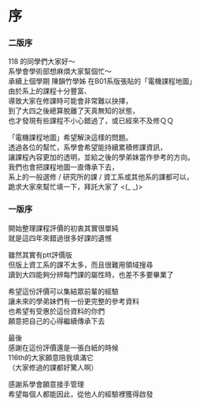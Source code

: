 # 序

### 二版序

118 的同學們大家好～  
系學會學術部想麻煩大家幫個忙～  
承續上個學期 陳韻竹學姊 在B01系版張貼的「電機課程地圖」  
由於系上的課程十分豐富、  
導致大家在修課時可能會非常難以抉擇，  
到了大四之後總算脫離了天真無知的狀態，  
也才發現有些課程不小心錯過了，或已經來不及修ＱＱ  

「電機課程地圖」希望解決這樣的問題。  
透過各位的幫忙，系學會希望能持續累積修課資訊，  
讓課程內容更加的透明，並給之後的學弟妹當作參考的方向。  
我們也會把課程地圖一直傳承下去，  
系上的一般選修 / 研究所的課 / 資工系或其他系的課都可以，  
跪求大家來幫忙填一下，拜託大家了 &lt;\(\_ \_\)&gt;  
  
### 一版序

開始整理課程評價的初衷其實很單純  
就是這四年來錯過很多好課的遺憾  
  
雖然其實有ptt評價版  
但版上資工系的課不太多，而且很難用領域搜尋  
讀到大四能夠分辨每門課的屬性時，也差不多要畢業了  
  
希望這份評價可以集結眾前輩的經驗  
讓未來的學弟妹們有一份更完整的參考資料  
也希望有受惠於這份資料的你們  
願意把自己的心得繼續傳承下去  
  
最後  
感謝在這份評價還是一張白紙的時候  
116th的大家願意陪我填滿它  
（大家修過的課都好驚人啊）  
  
感謝系學會願意接手管理  
希望每個人都能因此，從他人的經驗裡獲得啟發  


